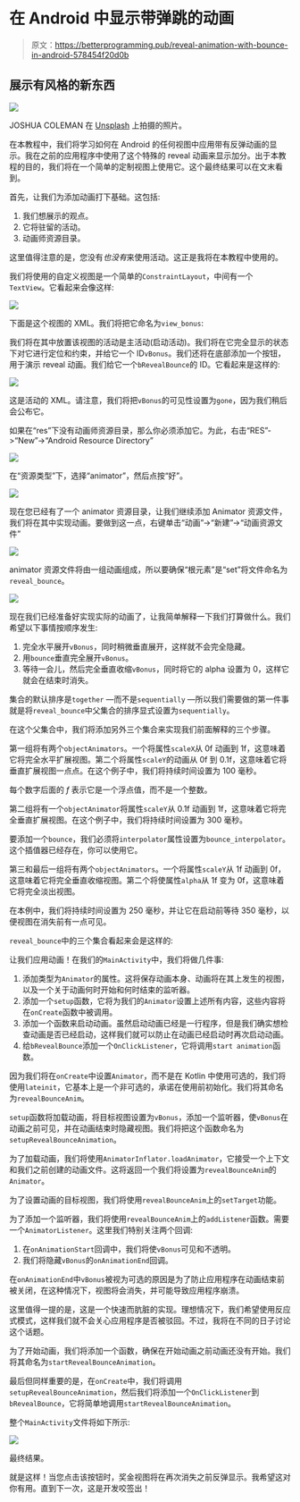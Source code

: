 # 在 Android 中显示带弹跳的动画

> 原文：<https://betterprogramming.pub/reveal-animation-with-bounce-in-android-578454f20d0b>

## 展示有风格的新东西

![](img/61ab326bb349e359c0a81faea4b374b7.png)

JOSHUA COLEMAN 在 [Unsplash](https://unsplash.com?utm_source=medium&utm_medium=referral) 上拍摄的照片。

在本教程中，我们将学习如何在 Android 的任何视图中应用带有反弹动画的显示。我在之前的应用程序中使用了这个特殊的 reveal 动画来显示加分。出于本教程的目的，我们将在一个简单的定制视图上使用它。这个最终结果可以在文末看到。

首先，让我们为添加动画打下基础。这包括:

1.  我们想展示的观点。
2.  它将驻留的活动。
3.  动画师资源目录。

这里值得注意的是，您没有*也没有*来使用活动。这正是我将在本教程中使用的。

我们将使用的自定义视图是一个简单的`ConstraintLayout`，中间有一个`TextView`。它看起来会像这样:

![](img/73038a95074d3675887b9afd74f73f6b.png)

下面是这个视图的 XML。我们将把它命名为`view_bonus`:

我们将在其中放置该视图的活动是主活动(启动活动)。我们将在它完全显示的状态下对它进行定位和约束，并给它一个 ID`vBonus`。我们还将在底部添加一个按钮，用于演示 reveal 动画。我们给它一个`bRevealBounce`的 ID。它看起来是这样的:

![](img/1e27b4d2a62f0f32fa46bb571db5b423.png)

这是活动的 XML。请注意，我们将把`vBonus`的可见性设置为`gone`，因为我们稍后会公布它。

如果在“res”下没有动画师资源目录，那么你必须添加它。为此，右击“RES”->“New”->“Android Resource Directory”

![](img/d65ddb05e5bdb79c607b9702baf69d38.png)

在“资源类型”下，选择“animator”，然后点按“好”。

![](img/99c592624a6f2924f80f9bb90c23e877.png)

现在您已经有了一个 animator 资源目录，让我们继续添加 Animator 资源文件，我们将在其中实现动画。要做到这一点，右键单击“动画”->“新建”->“动画资源文件”

![](img/44ec58e9337e1bf502f3fd5160481191.png)

animator 资源文件将由一组动画组成，所以要确保“根元素”是“set”将文件命名为`reveal_bounce`。

![](img/9ae6b36d4c02569a78c09b8efaf930d4.png)

现在我们已经准备好实现实际的动画了，让我简单解释一下我们打算做什么。我们希望以下事情按顺序发生:

1.  完全水平展开`vBonus`，同时稍微垂直展开，这样就不会完全隐藏。
2.  用`bounce`垂直完全展开`vBonus`。
3.  等待一会儿，然后完全垂直收缩`vBonus`，同时将它的 alpha 设置为 0，这样它就会在结束时消失。

集合的默认排序是`together` —而不是`sequentially` —所以我们需要做的第一件事就是将`reveal_bounce`中父集合的排序显式设置为`sequentially`。

在这个父集合中，我们将添加另外三个集合来实现我们前面解释的三个步骤。

第一组将有两个`objectAnimators`。一个将属性`scaleX`从 0f 动画到 1f，这意味着它将完全水平扩展视图。第二个将属性`scaleY`的动画从 0f 到 0.1f，这意味着它将垂直扩展视图一点点。在这个例子中，我们将持续时间设置为 100 毫秒。

每个数字后面的 *f* 表示它是一个浮点值，而不是一个整数。

第二组将有一个`objectAnimator`将属性`scaleY`从 0.1f 动画到 1f，这意味着它将完全垂直扩展视图。在这个例子中，我们将持续时间设置为 300 毫秒。

要添加一个`bounce`，我们必须将`interpolator`属性设置为`bounce_interpolator`。这个插值器已经存在，你可以使用它。

第三和最后一组将有两个`objectAnimators`。一个将属性`scaleY`从 1f 动画到 0f，这意味着它将完全垂直收缩视图。第二个将使属性`alpha`从 1f 变为 0f，这意味着它将完全淡出视图。

在本例中，我们将持续时间设置为 250 毫秒，并让它在启动前等待 350 毫秒，以便视图在消失前有一点可见。

`reveal_bounce`中的三个集合看起来会是这样的:

让我们应用动画！在我们的`MainActivity`中，我们将做几件事:

1.  添加类型为`Animator`的属性。这将保存动画本身、动画将在其上发生的视图，以及一个关于动画何时开始和何时结束的监听器。
2.  添加一个`setup`函数，它将为我们的`Animator`设置上述所有内容，这些内容将在`onCreate`函数中被调用。
3.  添加一个函数来启动动画。虽然启动动画已经是一行程序，但是我们确实想检查动画是否已经启动，这样我们就可以防止在动画已经启动时再次启动动画。
4.  给`bRevealBounce`添加一个`OnClickListener`，它将调用`start animation`函数。

因为我们将在`onCreate`中设置`Animator`，而不是在 Kotlin 中使用可选的，我们将使用`lateinit`，它基本上是一个非可选的，承诺在使用前初始化。我们将其命名为`revealBounceAnim`。

`setup`函数将加载动画，将目标视图设置为`vBonus`，添加一个监听器，使`vBonus`在动画之前可见，并在动画结束时隐藏视图。我们将把这个函数命名为`setupRevealBounceAnimation`。

为了加载动画，我们将使用`AnimatorInflator.loadAnimator`，它接受一个上下文和我们之前创建的动画文件。这将返回一个我们将设置为`revealBounceAnim`的`Animator`。

为了设置动画的目标视图，我们将使用`revealBounceAnim`上的`setTarget`功能。

为了添加一个监听器，我们将使用`revealBounceAnim`上的`addListener`函数。需要一个`AnimatorListener`。这里我们特别关注两个回调:

1.  在`onAnimationStart`回调中，我们将使`vBonus`可见和不透明。
2.  我们将隐藏`vBonus`的`onAnimationEnd`回调。

在`onAnimationEnd`中`vBonus`被视为可选的原因是为了防止应用程序在动画结束前被关闭，在这种情况下，视图将会消失，并可能导致应用程序崩溃。

这里值得一提的是，这是一个快速而肮脏的实现。理想情况下，我们希望使用反应式模式，这样我们就不会关心应用程序是否被驳回。不过，我将在不同的日子讨论这个话题。

为了开始动画，我们将添加一个函数，确保在开始动画之前动画还没有开始。我们将其命名为`startRevealBounceAnimation`。

最后但同样重要的是，在`onCreate`中，我们将调用`setupRevealBounceAnimation`，然后我们将添加一个`OnClickListener`到`bRevealBounce`，它将简单地调用`startRevealBounceAnimation`。

整个`MainActivity`文件将如下所示:

![](img/40a440da2cfb924905be180396b0e2c2.png)

最终结果。

就是这样！当您点击该按钮时，奖金视图将在再次消失之前反弹显示。我希望这对你有用。直到下一次，这是开发咬签出！